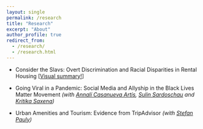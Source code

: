 ```yaml
---
layout: single
permalink: /research
title: "Research"
excerpt: "About"
author_profile: true
redirect_from:
  - /research/
  - /research.html
---
```



* Consider the Slavs: Overt Discrimination and Racial Disparities in Rental Housing [[Visual summary!](http://jmp-consider-the-slavs.tilda.ws/)]


* Going Viral in a Pandemic: Social Media and Allyship in the Black Lives Matter Movement 
_(with [Annalí Casanueva Artís](https://www.parisschoolofeconomics.eu/fr/casanueva-artis-annali-mireia/), [Sulin Sardoschau](https://sites.google.com/view/sulinsardoschau/home) and [Kritika Saxena](https://www.kritikasaxena.com/))_


* Urban Amenities and Tourism: Evidence from TripAdvisor
_(with [Stefan Pauly](https://stefanpauly.net/))_
